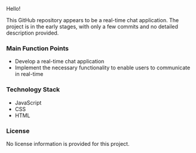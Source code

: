 Hello!

This GitHub repository appears to be a real-time chat application. The project is in the early stages, with only a few commits and no detailed description provided.

### Main Function Points
- Develop a real-time chat application
- Implement the necessary functionality to enable users to communicate in real-time

### Technology Stack
- JavaScript
- CSS
- HTML

### License
No license information is provided for this project.


